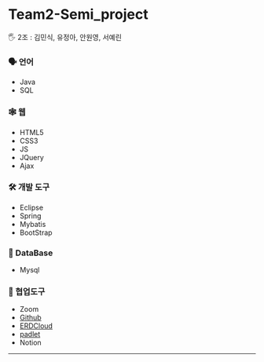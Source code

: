 # Team2-Semi_project

<aside>
🖐️ 2조 : 김민식, 유정아, 안원영, 서예린


### 🗣️ 언어

- Java
- SQL

### 🕸️ 웹

- HTML5
- CSS3
- JS
- JQuery
- Ajax

### 🛠️ 개발 도구
- Eclipse
- Spring
- Mybatis
- BootStrap

### 💽 DataBase

- Mysql

### 🔱 협업도구
- Zoom
- [Github](https://github.com/minsiks/Team2-Semi_Project)
- [ERDCloud](https://www.erdcloud.com/d/tBFT5AzhSeSA2sXz7)
- [padlet](https://padlet.com/tidnjrk010/Bookmarks?utm_campaign=added_post&utm_medium=desktop&utm_source=notifications)
- Notion

---

